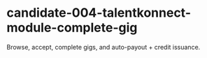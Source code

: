 # candidate-004-talentkonnect-module-complete-gig
Browse, accept, complete gigs, and auto-payout + credit issuance.
